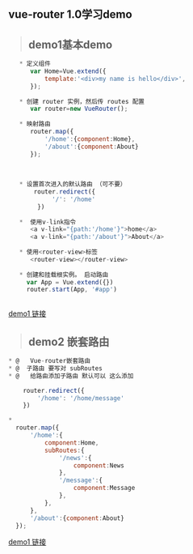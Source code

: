 ## vue-router 1.0学习demo

> ## demo1基本demo

```javascript
   * 定义组件
      var Home=Vue.extend({
          template:'<div>my name is hello</div>',
      });
      
   * 创建 router 实例，然后传 routes 配置
      var router=new VueRouter();
      
   * 映射路由
      router.map({
          '/home':{component:Home},
          '/about':{component:About}
      });
    
  
   
   * 设置首次进入的默认路由 （可不要）
       router.redirect({
            '/': '/home'
        })
        
   *  使用v-link指令
      <a v-link="{path:'/home'}">home</a>
      <a v-link="{path:'/about'}">About</a>
   
   * 使用<router-view>标签
      <router-view></router-view>
     
   * 创建和挂载根实例。 启动路由
     var App = Vue.extend({})
     router.start(App, '#app')
     
```

[demo1 链接](https://gitteam-mps.github.io/vue-router-learn/html/demo1.html "基础demo1")

> ##  demo2 嵌套路由

``` javascript
* @   Vue-router嵌套路由
* @  子路由 要写对 subRoutes
* @   给路由添加子路由 默认可以 这么添加

    router.redirect({
        '/home': '/home/message'
    })

* 
  router.map({
      '/home':{
          component:Home,
          subRoutes:{
              '/news':{
                  component:News
              },
              '/message':{
                  component:Message
              },
          },
      },
      '/about':{component:About}
  });
```
[demo1 链接](https://gitteam-mps.github.io/vue-router-learn/html/demo2.html "嵌套路由demo2")













